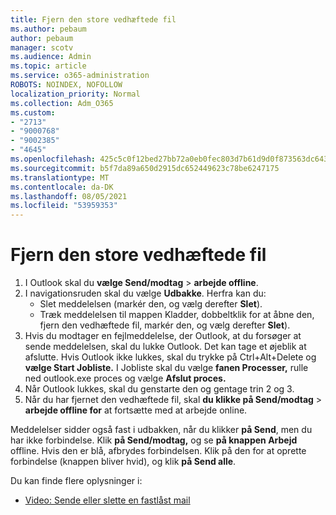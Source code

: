 ```yaml
---
title: Fjern den store vedhæftede fil
ms.author: pebaum
author: pebaum
manager: scotv
ms.audience: Admin
ms.topic: article
ms.service: o365-administration
ROBOTS: NOINDEX, NOFOLLOW
localization_priority: Normal
ms.collection: Adm_O365
ms.custom:
- "2713"
- "9000768"
- "9002385"
- "4645"
ms.openlocfilehash: 425c5c0f12bed27bb72a0eb0fec803d7b61d9d0f873563dc6439cbfda9fdd08c
ms.sourcegitcommit: b5f7da89a650d2915dc652449623c78be6247175
ms.translationtype: MT
ms.contentlocale: da-DK
ms.lasthandoff: 08/05/2021
ms.locfileid: "53959353"
---
```

# <a name="remove-the-large-attachment"></a>Fjern den store vedhæftede fil

1. I Outlook skal du **vælge Send/modtag**  >  **arbejde offline**. 
2. I navigationsruden skal du vælge **Udbakke**. Herfra kan du: 
    - Slet meddelelsen (markér den, og vælg derefter **Slet**).
    - Træk meddelelsen til mappen Kladder, dobbeltklik for at åbne den, fjern den vedhæftede fil, markér den, og vælg derefter **Slet**).
3. Hvis du modtager en fejlmeddelelse, der Outlook, at du forsøger at sende meddelelsen, skal du lukke Outlook. Det kan tage et øjeblik at afslutte. Hvis Outlook ikke lukkes, skal du trykke på Ctrl+Alt+Delete og **vælge Start Jobliste.** I Jobliste skal du vælge **fanen Processer,** rulle ned outlook.exe proces og vælge **Afslut proces.**
4. Når Outlook lukkes, skal du genstarte den og gentage trin 2 og 3. 
5. Når du har fjernet den vedhæftede fil, skal **du klikke på Send/modtag**  >  **arbejde offline for** at fortsætte med at arbejde online. 

Meddelelser sidder også fast i udbakken, når du klikker **på Send**, men du har ikke forbindelse. Klik **på Send/modtag,** og se **på knappen Arbejd** offline. Hvis den er blå, afbrydes forbindelsen. Klik på den for at oprette forbindelse (knappen bliver hvid), og klik **på Send alle**.
 
 Du kan finde flere oplysninger i:
- [Video: Sende eller slette en fastlåst mail](https://support.office.com/article/Video-Send-or-delete-an-email-stuck-in-your-outbox-26d5d34a-4e5f-444a-a9e8-44db04a94dec) 